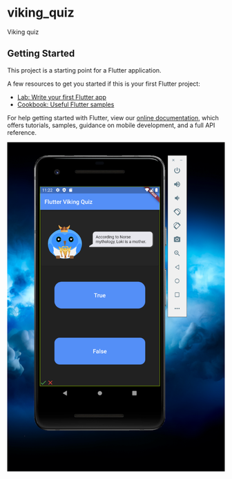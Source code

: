 # viking_quiz

Viking quiz

## Getting Started

This project is a starting point for a Flutter application.

A few resources to get you started if this is your first Flutter project:

- [Lab: Write your first Flutter app](https://flutter.dev/docs/get-started/codelab)
- [Cookbook: Useful Flutter samples](https://flutter.dev/docs/cookbook)

For help getting started with Flutter, view our
[online documentation](https://flutter.dev/docs), which offers tutorials,
samples, guidance on mobile development, and a full API reference.

![pic](https://github.com/thinklikeadesigner/viking_quiz/blob/main/assets/Screen%20Shot%202020-11-21%20at%2011.22.22%20PM.png)
